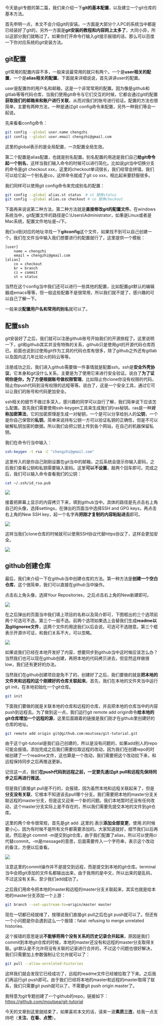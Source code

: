 今天是git专题的第二篇，我们来介绍一下**git的基本配置**，以及建立一个git仓库的基本方法。



首先申明一点，本文不会介绍git的安装。一方面是大部分个人PC的系统当中都是已经装好了git的，另外一方面是**git安装的教程和内容网上太多了**，大同小异，所以这部分我们就略过了。如果你打开命令行输入git提示报错的话，那么可以百度一下你对应系统的git安装方法。



## git配置



git常用的配置内容不多，一般来说最常用的就只有两个。一个是**user相关的配置**，一个是**alias相关的配置**。下面就来详细说说，首先讲讲user的配置。



user是配置你的用户名和邮箱，这是一个非常常用的配置。因为像是github和gitlab等等代码仓库，当我们使用git命令与它们交互的时候，它都会通过git的配置**获取我们的邮箱来和账户进行关联**，从而对我们的账号进行验证。配置的方法也很简单，主要有两种方法，一种是通过git config命令来配置，另外一种我们等会一起说。



先来看看config命令：



```bash
git config --global user.name chengzhi
git config --global user.email chengzhi@gmail.com
```



这里的global表示的是全局配置，一次配置全局生效。



第二个配置是alias配置，也就是别名配置。别名配置的用途是我们自己**给git命令起一个别名**，这样当我们输入命令的时候可以进行简化。比如说git当中切换分支的命令是git checkout xxx，这里的checkout单词很长，我们经常会拼错。我们可以给它起一个别名是co，这样命令就成了git co xxx，相比起来要舒服很多。



我们同样可以使用git config命令来完成别名的配置：



```bash
git config --global alias.st status  # st 替换status
git config --global alias.co checkout # co 替换checkout
```



下面再来说说第二种方法，第二种方法就是**直接修改git的配置文件**。在windows系统当中，git配置文件的路径是C:\Users\Administrator，如果是Linux或者是Mac系统，配置文件地址是~/下。



我们cd到对应的地址寻找一下**gitconfig**这个文件，如果找不到可以自己创建一个。我们在文件当中输入我们想要进行的配置就行了，这里提供一个模板：



```
[user]
	name = chengzhi
	email = chengzhi@gmail.com
[alias]
	co = checkout
	br = branch
	ci = commit
	st = status
```



当然在这个config当中我们还可以进行一些其他的配置，比如配置git默认的编辑器成emacs等等，但一般这些配置不是很常用，所以我们就不提了，感兴趣的可以自己了解一下。



一般来说**配置用户名和常用的别名**就可以了。



## 配置ssh



git安装好了之后，我们就可以注册github账号开始我们的开源旅程了。这里说明一下，git和github其实并没有特殊的关系，github只是使用git的开源代码仓库而已。前面也说到过使用git作为工具的代码仓库有很多，除了github之外还有gitlab以及国内这几年比较火的码云等等。



注册成功之后，我们进入github需要做一件事情就是配置ssh。ssh是**安全外壳协议**，它本身和git没什么关系，主要是为了使用它来进行安全验证。说白了**为了证明你是你，为了方便根据账号做权限管理**。比如阻止你clone你没有权限的代码，阻止你push代码到没有权限的远程等等。说白了，这是一个安全工具，通过它可以让我们的账号和代码更加安全。



ssh相关的细节不做过多深入，感兴趣的同学可以自行了解，我们简单说下应该怎么配置。首先我们需要使用ssh-keygen工具来生成我们的ras秘钥。ras是一种**对称加密算法**，它的加密原理是生成一对秘钥，一个是可以分享给别人的**公钥**，一个是你自己保管的**私钥**。简单来说持有公钥一方可以验证私钥的正确性，但是不可以破解私钥加密的数据。所以我们会把公钥上传到各个网站，在自己的机器保留私钥。



我们在命令行当中输入：



```bash
ssh-keygen -t rsa -C "chengzhi@gmail.com"
```



这里传入的是你自己刚刚设置在git当中的邮箱，之后系统会提示你输入密码，之后我们查看公钥和私钥需要输入密码。这里**可以不设置**，敲两个回车即可。完成之后，我们可以输入命令查看我们的公钥：

```bash
cat ~/.ssh/id_rsa.pub
```



![](https://tva1.sinaimg.cn/large/007S8ZIlgy1gi96vq5xajj329q04gq4x.jpg)



接着把屏幕上显示的内容拷贝下来，填到github当中。具体的路径是先点击右上角自己的头像，选择settings，在弹出的页面当中选择SSH and GPG keys，再点击右上角的New SSH key，起一个名字再**把刚才复制的内容粘贴进去**即可。



![](https://tva1.sinaimg.cn/large/007S8ZIlgy1gi96xeh7vcj31p00u0dne.jpg)



这样当我们clone仓库的时候就可以使用SSH协议代替https协议了，这样会更加安全。



![](https://tva1.sinaimg.cn/large/007S8ZIlgy1gi96yt3ij1j316m0hy0wg.jpg)



## github创建仓库



最后，我们来介绍一下在github当中创建仓库的方法。第一种方法是**创建一个空白仓库**，这个很简单，我们可以直接在github当中操作。



点击右上角头像，选择Your Repositories，之后点击右上角的New新建即可。



![](https://tva1.sinaimg.cn/large/007S8ZIlgy1gi9712vmoaj325m0tatus.jpg)



在之后弹出的页面当中我们填上项目的名称以及简介即可，下图框出的三个选项前两个可选可不选，第三个一般不选。前两个选项如果选上会替我们生成**readme以及gitignoree文件**，这两个文件的用途我们以后会说，可选可不选随意。第三个框表示开源许可证，和我们关系不大，可以忽略。



![](https://tva1.sinaimg.cn/large/007S8ZIlgy1gi979jpn37j31360u0ahs.jpg)



如果说我们已经在本地开发好了内容，想要同步到github当中这时候应该怎么办？当然我们也可以现在github创建，再把本地的代码拷贝进去，但显然这样做很low，我们还有更好的办法。



当然我们在github创建项目是免不了的，创建好了之后，我们要做的就是**把本地的文件夹和远程的这个刚建好的仓库关联起来**。首先，我们在本地的文件夹当中运行git init，在本地初始化一个git仓库。



```bash
git init
```



下面我们要做的就是关联本地的仓库和远程的仓库，并且把本地的仓库当中的内容push到远程去。为了做到这一点，我们运行git remote add origin命令**给本地的git仓库增加一个远程的源**，这里后面跟着的链接是我们刚才在github里创建好的仓库的地址。



```bash
git remote add origin git@github.com:moutsea/git-tutorial.git
```



由于这个git-tutorial是我们自己创建的，所以是没有问题的，如果add别人的repo可能会报错。添加完成之后我们需要拉取远程的改动，因为我们在创建repo的时候创建了一个readme文件，这也算是一个改动，我们需要把这个改动拉下来，和远程保持同步之后再推送更新。



记住这一点，我们**在push代码到远程之前，一定要先通过git pull和远程先保持同步之后再进行推送**。



但是我们直接git pull是不行的，会报错，因为虽然本地和远程关联起来了，但是**分支没有关联**，它根本不知道该去pull哪个分支。我们需要把本地的master分支关联远程的master分支，但是这又迎来一个新的问题。我们本地暂时还没有任何改动，这个master分支实际上是不存在的，所以我们需要先提交本地的文件到git仓库。



这里的两个命令很常规，首先是git add .这里的.表示**添加全部变更**，使用.的时候要小心，因为有时候不是所有文件都需要添加的。大家知道就好，细节我们以后再说。然后是git commit -m提交到git仓库，由于我们配置了alias，所以可以使用ci代替commit。-m是message的意思，后面需要传入一个字符串，表示这个改动的备注，方便以后查看。



![](https://tva1.sinaimg.cn/large/007S8ZIlgy1gi97yp9sk0j31mq06y0uq.jpg)



注意这里的commit操作并不是提交到远程，而是提交到本地的git仓库。terminal当中会把git添加的文件名都输出出来，由于我用的是中文，所以出来的是乱码，不过这没有关系，至少我们add成功了。



之后我们用命令把本地的master和远程的master分支关联起来，其实也就是给本地的master分支添加一个上游：



```bash
git branch --set-upstream-to=origin/master master
```



现在一切都已经就绪了，按理说我们直接git pull之后在git push就可以了。但还有一个小问题是你会遇到这么一个报错：fatal: refusing to merge unrelated histories.



这个报错的意思是说**不能够将两个没有关系的历史记录合并起来**，原因是我们commit到本地git仓库的时候，本地的master还没有和远程的master分支取得关联。git默认是不允许将没有关联的记录进行合并的，不过这个问题也很好解决，我们只需要加上参数强制让它允许就可以了：



```bash
git pull --allow-unrelated-histories
```



这样我们就会发现它已经成功了，远程的readme文件已经被拉取了下来。之后我们再运行git push即可。由于我们已经将本地的master和远程的master取得了联系，我们只需要git push就可以了，不需要git push origin master了。



我特意为git专题创建了一个github的repo，链接如下：https://github.com/moutsea/git-tutorial



今天的文章到这里就结束了，如果喜欢本文的话，请来一波**素质三连**，给我一点支持吧（**关注、在看、点赞**）。